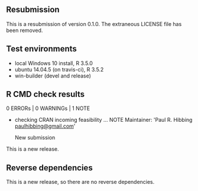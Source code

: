 
## Resubmission
This is a resubmission of version 0.1.0. The extraneous
    LICENSE file has been removed.

## Test environments

* local Windows 10 install, R 3.5.0
* ubuntu 14.04.5 (on travis-ci), R 3.5.2
* win-builder (devel and release)

## R CMD check results

0 ERRORs | 0 WARNINGs | 1 NOTE

* checking CRAN incoming feasibility ... NOTE
    Maintainer: 'Paul R. Hibbing <paulhibbing@gmail.com>'

    New submission

This is a new release.

## Reverse dependencies

This is a new release, so there are no reverse dependencies.
